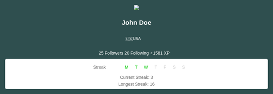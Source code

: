 <html>
<head>
  <title>John Doe's Profile</title>
</head>
<body>
  <div>
  <center>
  <ul id="profile">
    <center><img src="https://blob.sololearn.com/courses/ava.png"></center>
    <h2>John Doe</h2>
    <div style="padding-right: 22px;"><pre><p>🇺🇸USA</p></pre></div>
    <li>25 Followers</li>
    <li>20 Following</li>
    <li>⭐️1581 XP</li>
  </ul>
  </center>
  </div>
  <div id="streak">Streak 
    <ul>
      <div style="color: #00CC00;">
      <li class="active-day">M</li>
      <li class="active-day">T</li>
      <li class="active-day">W</li>
      <li class="inactive-day">T</li>
      <li class="inactive-day">F</li>
      <li class="inactive-day">S</li>
      <li class="inactive-day">S</li>
    </ul>
    <br>
    <p>Current Streak: 3</p>
    <br>
    <p>Longest Streak: 16</p>
  </div>

<!-- CSS styling -->
<style> 
  body {
    background-color: darkslategrey;
    max-width: 1500px;
    font-family: Arial, sans-serif;
  }       

  div p, div ul h2 {
    text-align: center;
    max-width: 1500px;
    color: white;  
  }  
  #profile {
    color: white; 
  }                 
  ul, li {
    display: inline-block;
    text-align: center;
    max-width: 1500px;
  }

  .active-day {
  animation-name: pulse;
  animation-duration: 2s;
  animation-iteration-count: infinite; 
  }    
   
</body>
</style>
</html>

<!---- Css section--->
<style>
    .active-day {
    text-align: center;
    display: inline-block;
 }
    .inactive-day {
    text-align: center;
    display: inline-block;
    color: #CCCCCC;
 }
    #streak {
    text-align: center;
    max-width: 5000px;
    text-indent: 17px;
    padding-left: 5px;
    color: #676767;
    list-style-type: none;
    background-color: #FFFFFF;
    border-radius: 5px;
    padding-top: 10px;
    margin: 5px;
    padding: 5px;
 } 
    #profile{
    color:  #FFFFFF;
    list-style-type: none;
    display: inline;
    margin: 15px;
 }
    #streak p {
    color: #676767;
    display: inline;
    margin: 10px;
    line-height: 22px;
    }

    @keyframes pulse {
    50% {transform: scale(1); color: #00cc00;}
    100% {transform: scale(2);}
    120% {transform: scale(1);}
    100% {transform: scale(2);}
    }
</style>  
